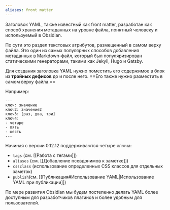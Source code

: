 ```yaml
---
aliases: front matter
---
```


Заголовок YAML, также известный как front matter, разработан как способ хранения метаданных на уровне файла, понятный человеку и используемый в Obsidian.

По сути это раздел текстовых атрибутов, размещенный в самом верху файла. Это один из самых популярных способов добавления метаданных в Markdown-файл, который был популяризирован статическими генераторами, такими как Jekyll, Hugo и Gatsby.

Для создания заголовка YAML нужно поместить его содержимое в блок из **тройных дефисов** до и после него. ==Его также нужно разместить в самом верху файла.==

Например:

```
---
ключ: значение
ключ2: значение2
ключ3: [раз, два, три]
ключ4:
- четыре
- пять
- шесть
---
```

Начиная с версии 0.12.12 поддерживаются четыре ключа:

- `tags` (см. [[Работа с тегами]])
- `aliases` (см. [[Добавление псевдонимов к заметке]])
- `cssclass` (использование определенных CSS классов для отдельных заметок)
- `publish`(см. [[Публикация#Использование YAML|Использование YAML при публикации]])

По мере развития Obsidian мы будем постепенно делать YAML более доступным для разработчиков плагинов и более удобным для пользователей.
